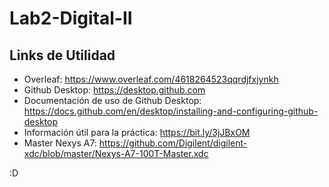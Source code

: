 # Lab2-Digital-II

## Links de Utilidad
- Overleaf: https://www.overleaf.com/4618264523qqrdjfxjynkh
- Github Desktop: https://desktop.github.com
- Documentación de uso de Github Desktop: https://docs.github.com/en/desktop/installing-and-configuring-github-desktop
- Información útil para la práctica: https://bit.ly/3jJBxOM
- Master Nexys A7: https://github.com/Digilent/digilent-xdc/blob/master/Nexys-A7-100T-Master.xdc

:D
